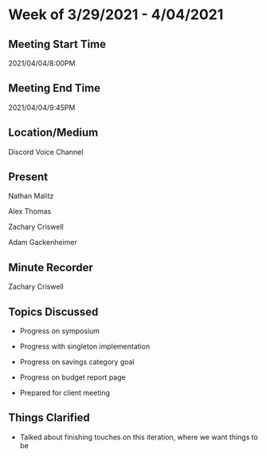 ﻿
# Week of 3/29/2021 - 4/04/2021

## Meeting Start Time

2021/04/04/8:00PM

## Meeting End Time

 2021/04/04/9:45PM

## Location/Medium

 Discord Voice Channel

## Present

Nathan Malitz

Alex Thomas

Zachary Criswell

Adam Gackenheimer

## Minute Recorder

 Zachary Criswell

## Topics Discussed

-   Progress on symposium
    
-   Progress with singleton implementation
    
-   Progress on savings category goal
    
-   Progress on budget report page
    
-   Prepared for client meeting
    

  

## Things Clarified

-   Talked about finishing touches on this iteration, where we want things to be
